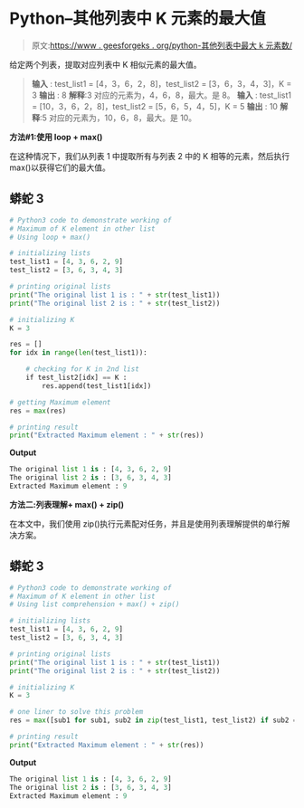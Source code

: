 # Python–其他列表中 K 元素的最大值

> 原文:[https://www . geesforgeks . org/python-其他列表中最大 k 元素数/](https://www.geeksforgeeks.org/python-maximum-of-k-element-in-other-list/)

给定两个列表，提取对应列表中 K 相似元素的最大值。

> **输入** : test_list1 = [4，3，6，2，8]，test_list2 = [3，6，3，4，3]，K = 3
> **输出** : 8
> **解释**:3 对应的元素为，4，6，8，最大。是 8。
> **输入** : test_list1 = [10，3，6，2，8]，test_list2 = [5，6，5，4，5]，K = 5
> **输出** : 10
> **解释**:5 对应的元素为，10，6，8，最大。是 10。

**方法#1:使用 loop + max()**

在这种情况下，我们从列表 1 中提取所有与列表 2 中的 K 相等的元素，然后执行 max()以获得它们的最大值。

## 蟒蛇 3

```py
# Python3 code to demonstrate working of
# Maximum of K element in other list
# Using loop + max()

# initializing lists
test_list1 = [4, 3, 6, 2, 9]
test_list2 = [3, 6, 3, 4, 3]

# printing original lists
print("The original list 1 is : " + str(test_list1))
print("The original list 2 is : " + str(test_list2))

# initializing K
K = 3

res = []
for idx in range(len(test_list1)):

    # checking for K in 2nd list
    if test_list2[idx] == K :
        res.append(test_list1[idx])

# getting Maximum element
res = max(res)

# printing result
print("Extracted Maximum element : " + str(res))
```

**Output**

```py
The original list 1 is : [4, 3, 6, 2, 9]
The original list 2 is : [3, 6, 3, 4, 3]
Extracted Maximum element : 9
```

**方法二:列表理解+ max() + zip()**

在本文中，我们使用 zip()执行元素配对任务，并且是使用列表理解提供的单行解决方案。

## 蟒蛇 3

```py
# Python3 code to demonstrate working of
# Maximum of K element in other list
# Using list comprehension + max() + zip()

# initializing lists
test_list1 = [4, 3, 6, 2, 9]
test_list2 = [3, 6, 3, 4, 3]

# printing original lists
print("The original list 1 is : " + str(test_list1))
print("The original list 2 is : " + str(test_list2))

# initializing K
K = 3

# one liner to solve this problem
res = max([sub1 for sub1, sub2 in zip(test_list1, test_list2) if sub2 == K])

# printing result
print("Extracted Maximum element : " + str(res))
```

**Output**

```py
The original list 1 is : [4, 3, 6, 2, 9]
The original list 2 is : [3, 6, 3, 4, 3]
Extracted Maximum element : 9
```